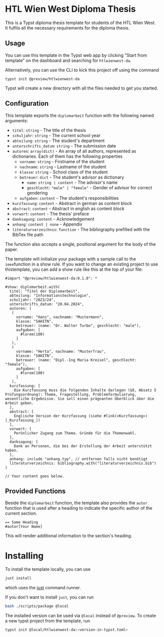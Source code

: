 # HTL Wien West Diploma Thesis

This is a Typst diploma thesis template for students of the HTL Wien West. It fulfils all the necessary requirements for the diploma thesis.

## Usage
You can use this template in the Typst web app by clicking "Start from template" on the dashboard and searching for `htlwienwest-da`.

Alternatively, you can use the CLI to kick this project off using the command
```
typst init @preview/htlwienwest-da
```

Typst will create a new directory with all the files needed to get you started.

## Configuration
This template exports the `diplomarbeit` function with the following named arguments:

 - `titel`: `string` - The title of the thesis
 - `schuljahr`: `string` - The current school year
 - `abteilung`: `string` - The student's department
 - `unterschrifts_datum`: `string` - The submission date
 - `autoren`: `array(dict)` - An array of all authors, represented as dictionaries. Each of them has the following properties
    - `vorname`: `string` - Firstname of the student
    - `nachname`: `string` - Lastname of the student
    - `klasse`: `string` - School class of the student
    - `betreuer`: `dict` - The student's advisor as dictionary
      - `name`: `string | content` - The advisor's name
      - `geschlecht`: `"male" | "female"` - Gender of advisor for correct gendering
    - `aufgaben`: `content` - The student's responsibilities
 - `kurzfassung`: `content` - Abstract in german as content block
 - `abstract`: `content` - Abstract in english as content block
 - `vorwort`: `content` - The thesis' preface
 - `danksagung`: `content` - Acknowledgement
 - `anhang`: `content | none` - Appendix
 - `literaturverzeichnis`: `function` - The bibliography prefilled with the BibTex file path

The function also accepts a single, positional argument for the body of the paper.

The template will initialize your package with a sample call to the `ieee`function in a show rule. If you want to change an existing project to use thistemplate, you can add a show rule like this at the top of your file:

```typ
#import "@preview/htlwienwest-da:0.1.0": *

#show: diplomarbeit.with(
  titel: "Titel der Diplomarbeit",
  abteilung: "Informationstechnologie",
  schuljahr: "2023/24",
  unterschrifts_datum: "20.04.2024",
  autoren: (
   (
     vorname: "Hans", nachname: "Mustermann",
     klasse: "5AHITN",
     betreuer: (name: "Dr. Walter Turbo", geschlecht: "male"),
     aufgaben: [
       #lorem(100)
     ]
   ),
   (
     vorname: "Herta", nachname: "Musterfrau",
     klasse: "5AHITN",
     betreuer: (name: "Dipl.-Ing Maria Kreisel", geschlecht: "female"),
     aufgaben: [
       #lorem(100)
     ]
   ),
  kurzfassung: [
    Die Kurzfassung muss die folgenden Inhalte darlegen (§8, Absatz 5 Prüfungsordnung): Thema, Fragestellung, Problemformulierung, wesentliche Ergebnisse. Sie soll einen prägnanten Überblick über die Arbeit geben.
  ],
  abstract: [
    Englische Version der Kurzfassung (siehe #link(<Kurzfassung>)[_Kurzfassung_])
  ],
  vorwort: [
    Perönlicher Zugang zum Thema. Gründe für die Themenwahl.
  ],
  danksagung: [
    Dank an Personen, die bei der Erstellung der Arbeit unterstützt haben.
  ],
  anhang: include "anhang.typ", // entfernen falls nicht benötigt
  literaturverzeichnis: bibliography.with("literaturverzeichnis.bib")
)

// Your content goes below.
```

## Provided Functions

Beside the `diplomarbeit` function, the template also provides the `autor` function that is used after a heading to indicate the specific author of the current section.

```
== Some Heading
#autor[Your Name]
```

This will render additional information to the section's heading.


# Installing

To install the template locally, you can use 
```bash
just install
```
which uses the [just](https://github.com/casey/just) command runner. 

If you don't want to install `just`, you can run 
```bash
bash ./scripts/package @local
```


The installed version can be used via `@local` instead of `@preview`. To create a new typst project from the template, run
```bash
typst init @local/htlwienwest-da:<version-in-typst.toml>
```
